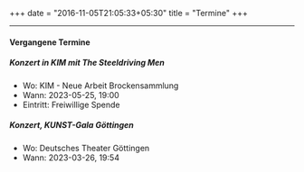 +++
date = "2016-11-05T21:05:33+05:30"
title = "Termine"
+++



----

#### Vergangene Termine
##### Konzert in KIM mit The Steeldriving Men

* Wo: KIM - Neue Arbeit Brockensammlung
* Wann: 2023-05-25, 19:00
* Eintritt: Freiwillige Spende
##### Konzert, KUNST-Gala Göttingen

* Wo: Deutsches Theater Göttingen
* Wann: 2023-03-26, 19:54

